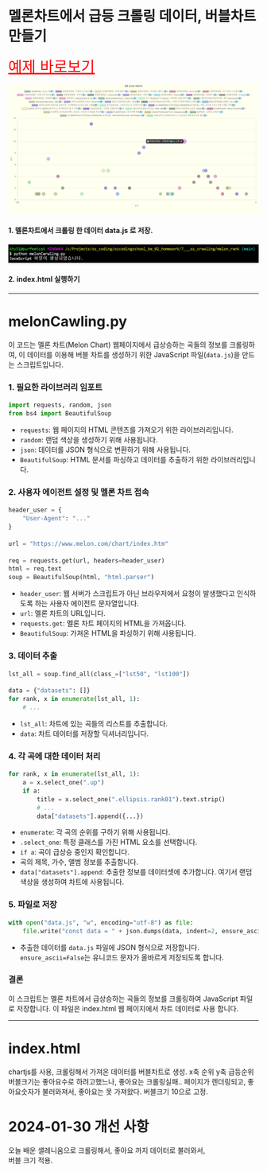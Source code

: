 # 멜론차트에서 급등 크롤링 데이터, 버블차트 만들기

<a href = "https://bamjun.github.io/ozcodingschool_be_02_homework/7___oz_crawling/melon_rank/index.html" style="color:red; font-size:30px;">예제 바로보기</a>

<img src="../images/melonRankMain.png">

#### 1. 멜론차트에서 크롤링 한 데이터 data.js 로 저장.

<img src="../images/melonRank1.png">

#### 2. index.html 실행하기

---

# melonCawling.py

이 코드는 멜론 차트(Melon Chart) 웹페이지에서 급상승하는 곡들의 정보를 크롤링하여, 이 데이터를 이용해 버블 차트를 생성하기 위한 JavaScript 파일(`data.js`)을 만드는 스크립트입니다.

### 1. 필요한 라이브러리 임포트

```python
import requests, random, json
from bs4 import BeautifulSoup
```

- `requests`: 웹 페이지의 HTML 콘텐츠를 가져오기 위한 라이브러리입니다.
- `random`: 랜덤 색상을 생성하기 위해 사용됩니다.
- `json`: 데이터를 JSON 형식으로 변환하기 위해 사용됩니다.
- `BeautifulSoup`: HTML 문서를 파싱하고 데이터를 추출하기 위한 라이브러리입니다.

### 2. 사용자 에이전트 설정 및 멜론 차트 접속

```python
header_user = {
    "User-Agent": "..."
}

url = "https://www.melon.com/chart/index.htm"

req = requests.get(url, headers=header_user)
html = req.text
soup = BeautifulSoup(html, "html.parser")
```

- `header_user`: 웹 서버가 스크립트가 아닌 브라우저에서 요청이 발생했다고 인식하도록 하는 사용자 에이전트 문자열입니다.
- `url`: 멜론 차트의 URL입니다.
- `requests.get`: 멜론 차트 페이지의 HTML을 가져옵니다.
- `BeautifulSoup`: 가져온 HTML을 파싱하기 위해 사용됩니다.

### 3. 데이터 추출

```python
lst_all = soup.find_all(class_=["lst50", "lst100"])

data = {"datasets": []}
for rank, x in enumerate(lst_all, 1):
    # ...
```

- `lst_all`: 차트에 있는 곡들의 리스트를 추출합니다.
- `data`: 차트 데이터를 저장할 딕셔너리입니다.

### 4. 각 곡에 대한 데이터 처리

```python
for rank, x in enumerate(lst_all, 1):
    a = x.select_one(".up")
    if a:
        title = x.select_one(".ellipsis.rank01").text.strip()
        # ...
        data["datasets"].append({...})
```

- `enumerate`: 각 곡의 순위를 구하기 위해 사용됩니다.
- `.select_one`: 특정 클래스를 가진 HTML 요소를 선택합니다.
- `if a`: 곡이 급상승 중인지 확인합니다.
- 곡의 제목, 가수, 앨범 정보를 추출합니다.
- `data["datasets"].append`: 추출한 정보를 데이터셋에 추가합니다. 여기서 랜덤 색상을 생성하여 차트에 사용됩니다.

### 5. 파일로 저장

```python
with open("data.js", "w", encoding="utf-8") as file:
    file.write("const data = " + json.dumps(data, indent=2, ensure_ascii=False) + ";")
```

- 추출한 데이터를 `data.js` 파일에 JSON 형식으로 저장합니다. `ensure_ascii=False`는 유니코드 문자가 올바르게 저장되도록 합니다.

### 결론

이 스크립트는 멜론 차트에서 급상승하는 곡들의 정보를 크롤링하여 JavaScript 파일로 저장합니다. 이 파일은 index.html 웹 페이지에서 차트 데이터로 사용 합니다.

---

# index.html

chartjs를 사용, 크롤링해서 가져온 데이터를 버블차트로 생성.
x축 순위 y축 급등순위 버블크기는 좋아요수로 하려고했느나, 좋아요는 크롤링실패.. 페이지가 렌더링되고, 좋아요숫자가 불러와져서, 좋아요는 못 가져왔다. 버블크기 10으로 고정.

# 2024-01-30 개선 사항

오늘 배운 샐레니움으로 크롤링해서, 좋아요 까지 데이터로 불러와서,  
 버블 크기 적용.
